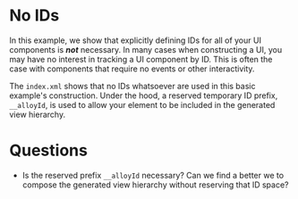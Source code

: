 No IDs
======

In this example, we show that explicitly defining IDs for all of your UI components is **_not_** necessary. In many cases when constructing a UI, you may have no interest in tracking a UI component by ID. This is often the case with components that require no events or other interactivity.

The `index.xml` shows that no IDs whatsoever are used in this basic example's construction. Under the hood, a reserved temporary ID prefix, `__alloyId`, is used to allow your element to be included in the generated view hierarchy.

Questions
=========

* Is the reserved prefix `__alloyId` necessary? Can we find a better we to compose the generated view hierarchy without reserving that ID space? 